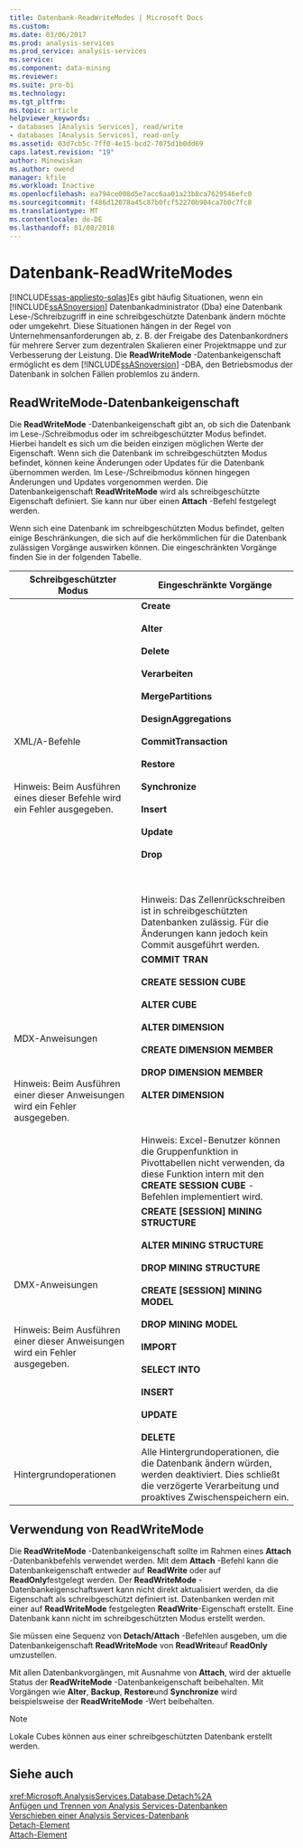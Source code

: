 ```yaml
---
title: Datenbank-ReadWriteModes | Microsoft Docs
ms.custom: 
ms.date: 03/06/2017
ms.prod: analysis-services
ms.prod_service: analysis-services
ms.service: 
ms.component: data-mining
ms.reviewer: 
ms.suite: pro-bi
ms.technology: 
ms.tgt_pltfrm: 
ms.topic: article
helpviewer_keywords:
- databases [Analysis Services], read/write
- databases [Analysis Services], read-only
ms.assetid: 03d7cb5c-7ff0-4e15-bcd2-7075d1b0dd69
caps.latest.revision: "19"
author: Minewiskan
ms.author: owend
manager: kfile
ms.workload: Inactive
ms.openlocfilehash: ea794ce008d5e7acc6aa01a23b8ca7629546efc0
ms.sourcegitcommit: f486d12078a45c87b0fcf52270b904ca7b0c7fc8
ms.translationtype: MT
ms.contentlocale: de-DE
ms.lasthandoff: 01/08/2018
---
```

# <a name="database-readwritemodes"></a>Datenbank-ReadWriteModes
[!INCLUDE[ssas-appliesto-sqlas](../../includes/ssas-appliesto-sqlas.md)]Es gibt häufig Situationen, wenn ein [!INCLUDE[ssASnoversion](../../includes/ssasnoversion-md.md)] Datenbankadministrator (Dba) eine Datenbank Lese-/Schreibzugriff in eine schreibgeschützte Datenbank ändern möchte oder umgekehrt. Diese Situationen hängen in der Regel von Unternehmensanforderungen ab, z.&nbsp;B. der Freigabe des Datenbankordners für mehrere Server zum dezentralen Skalieren einer Projektmappe und zur Verbesserung der Leistung. Die **ReadWriteMode** -Datenbankeigenschaft ermöglicht es dem [!INCLUDE[ssASnoversion](../../includes/ssasnoversion-md.md)] -DBA, den Betriebsmodus der Datenbank in solchen Fällen problemlos zu ändern.  
  
## <a name="readwritemode-database-property"></a>ReadWriteMode-Datenbankeigenschaft  
 Die **ReadWriteMode** -Datenbankeigenschaft gibt an, ob sich die Datenbank im Lese-/Schreibmodus oder im schreibgeschützter Modus befindet. Hierbei handelt es sich um die beiden einzigen möglichen Werte der Eigenschaft. Wenn sich die Datenbank im schreibgeschützten Modus befindet, können keine Änderungen oder Updates für die Datenbank übernommen werden. Im Lese-/Schreibmodus können hingegen Änderungen und Updates vorgenommen werden. Die Datenbankeigenschaft **ReadWriteMode** wird als schreibgeschützte Eigenschaft definiert. Sie kann nur über einen **Attach** -Befehl festgelegt werden.  
  
 Wenn sich eine Datenbank im schreibgeschützten Modus befindet, gelten einige Beschränkungen, die sich auf die herkömmlichen für die Datenbank zulässigen Vorgänge auswirken können. Die eingeschränkten Vorgänge finden Sie in der folgenden Tabelle.  
  
|Schreibgeschützter Modus|Eingeschränkte Vorgänge|  
|-------------------|---------------------------|  
|XML/A-Befehle<br /><br /> <br /><br /> Hinweis: Beim Ausführen eines dieser Befehle wird ein Fehler ausgegeben.|**Create**<br /><br /> **Alter**<br /><br /> **Delete**<br /><br /> **Verarbeiten**<br /><br /> **MergePartitions**<br /><br /> **DesignAggregations**<br /><br /> **CommitTransaction**<br /><br /> **Restore**<br /><br /> **Synchronize**<br /><br /> **Insert**<br /><br /> **Update**<br /><br /> **Drop**<br /><br /> <br /><br /> Hinweis: Das Zellenrückschreiben ist in schreibgeschützten Datenbanken zulässig. Für die Änderungen kann jedoch kein Commit ausgeführt werden.|  
|MDX-Anweisungen<br /><br /> <br /><br /> Hinweis: Beim Ausführen einer dieser Anweisungen wird ein Fehler ausgegeben.|**COMMIT TRAN**<br /><br /> **CREATE SESSION CUBE**<br /><br /> **ALTER CUBE**<br /><br /> **ALTER DIMENSION**<br /><br /> **CREATE DIMENSION MEMBER**<br /><br /> **DROP DIMENSION MEMBER**<br /><br /> **ALTER DIMENSION**<br /><br /> <br /><br /> Hinweis: Excel-Benutzer können die Gruppenfunktion in Pivottabellen nicht verwenden, da diese Funktion intern mit den **CREATE SESSION CUBE** -Befehlen implementiert wird.|  
|DMX-Anweisungen<br /><br /> <br /><br /> Hinweis: Beim Ausführen einer dieser Anweisungen wird ein Fehler ausgegeben.|**CREATE [SESSION] MINING STRUCTURE**<br /><br /> **ALTER MINING STRUCTURE**<br /><br /> **DROP MINING STRUCTURE**<br /><br /> **CREATE [SESSION] MINING MODEL**<br /><br /> **DROP MINING MODEL**<br /><br /> **IMPORT**<br /><br /> **SELECT INTO**<br /><br /> **INSERT**<br /><br /> **UPDATE**<br /><br /> **DELETE**|  
|Hintergrundoperationen|Alle Hintergrundoperationen, die die Datenbank ändern würden, werden deaktiviert. Dies schließt die verzögerte Verarbeitung und proaktives Zwischenspeichern ein.|  
  
## <a name="readwritemode-usage"></a>Verwendung von ReadWriteMode  
 Die **ReadWriteMode** -Datenbankeigenschaft sollte im Rahmen eines **Attach** -Datenbankbefehls verwendet werden. Mit dem **Attach** -Befehl kann die Datenbankeigenschaft entweder auf **ReadWrite** oder auf **ReadOnly**festgelegt werden. Der **ReadWriteMode** -Datenbankeigenschaftswert kann nicht direkt aktualisiert werden, da die Eigenschaft als schreibgeschützt definiert ist. Datenbanken werden mit einer auf **ReadWriteMode** festgelegten **ReadWrite**-Eigenschaft erstellt. Eine Datenbank kann nicht im schreibgeschützten Modus erstellt werden.  
  
 Sie müssen eine Sequenz von **Detach/Attach** -Befehlen ausgeben, um die Datenbankeigenschaft **ReadWriteMode** von **ReadWrite**auf **ReadOnly** umzustellen.  
  
 Mit allen Datenbankvorgängen, mit Ausnahme von **Attach**, wird der aktuelle Status der **ReadWriteMode** -Datenbankeigenschaft beibehalten. Mit Vorgängen wie **Alter**, **Backup**, **Restore**und **Synchronize** wird beispielsweise der **ReadWriteMode** -Wert beibehalten.  
  
> [!NOTE]  
>  Lokale Cubes können aus einer schreibgeschützten Datenbank erstellt werden.  
  
## <a name="see-also"></a>Siehe auch  
 <xref:Microsoft.AnalysisServices.Database.Detach%2A>   
 [Anfügen und Trennen von Analysis Services-Datenbanken](../../analysis-services/multidimensional-models/attach-and-detach-analysis-services-databases.md)   
 [Verschieben einer Analysis Services-Datenbank](../../analysis-services/multidimensional-models/move-an-analysis-services-database.md)   
 [Detach-Element](../../analysis-services/xmla/xml-elements-commands/detach-element.md)   
 [Attach-Element](../../analysis-services/xmla/xml-elements-commands/attach-element.md)  
  
  
